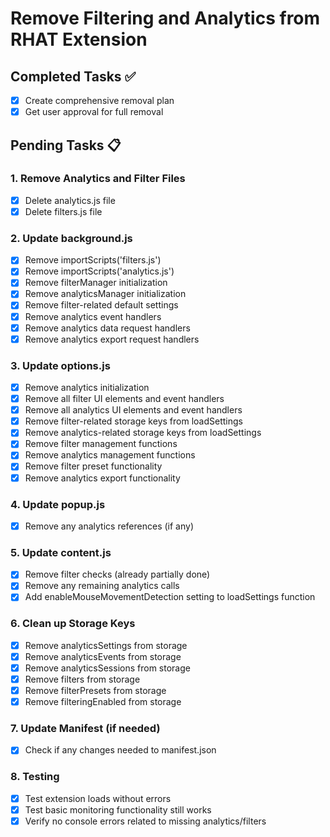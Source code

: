 # Remove Filtering and Analytics from RHAT Extension

## Completed Tasks ✅

- [x] Create comprehensive removal plan
- [x] Get user approval for full removal

## Pending Tasks 📋

### 1. Remove Analytics and Filter Files

- [x] Delete analytics.js file
- [x] Delete filters.js file

### 2. Update background.js

- [x] Remove importScripts('filters.js')
- [x] Remove importScripts('analytics.js')
- [x] Remove filterManager initialization
- [x] Remove analyticsManager initialization
- [x] Remove filter-related default settings
- [x] Remove analytics event handlers
- [x] Remove analytics data request handlers
- [x] Remove analytics export request handlers

### 3. Update options.js

- [x] Remove analytics initialization
- [x] Remove all filter UI elements and event handlers
- [x] Remove all analytics UI elements and event handlers
- [x] Remove filter-related storage keys from loadSettings
- [x] Remove analytics-related storage keys from loadSettings
- [x] Remove filter management functions
- [x] Remove analytics management functions
- [x] Remove filter preset functionality
- [x] Remove analytics export functionality

### 4. Update popup.js

- [x] Remove any analytics references (if any)

### 5. Update content.js

- [x] Remove filter checks (already partially done)
- [x] Remove any remaining analytics calls
- [x] Add enableMouseMovementDetection setting to loadSettings function

### 6. Clean up Storage Keys

- [x] Remove analyticsSettings from storage
- [x] Remove analyticsEvents from storage
- [x] Remove analyticsSessions from storage
- [x] Remove filters from storage
- [x] Remove filterPresets from storage
- [x] Remove filteringEnabled from storage

### 7. Update Manifest (if needed)

- [x] Check if any changes needed to manifest.json

### 8. Testing

- [x] Test extension loads without errors
- [x] Test basic monitoring functionality still works
- [x] Verify no console errors related to missing analytics/filters
